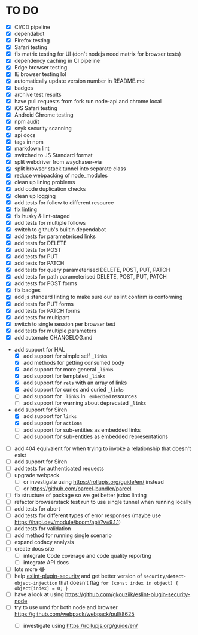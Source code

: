 
# TO DO

- [x] CI/CD pipeline
- [x] dependabot
- [x] Firefox testing
- [x] Safari testing
- [x] fix matrix testing for UI (don't nodejs need matrix for browser tests)
- [x] dependency caching in CI pipeline
- [x] Edge browser testing
- [x] IE browser testing lol
- [x] automatically update version number in README.md
- [x] badges
- [x] archive test results
- [x] have pull requests from fork run node-api and chrome local
- [x] iOS Safari testing
- [x] Android Chrome testing
- [x] npm audit
- [x] snyk security scanning
- [x] api docs
- [x] tags in npm
- [x] markdown lint
- [x] switched to JS Standard format
- [x] split webdriver from waychaser-via
- [x] split browser stack tunnel into separate class
- [x] reduce webpacking of node_modules
- [x] clean up lining problems
- [x] add code duplication checks
- [x] clean up logging
- [x] add tests for follow to different resource
- [x] fix linting
- [x] fix husky & lint-staged
- [x] add tests for multiple follows
- [x] switch to github's builtin dependabot
- [x] add tests for parameterised links
- [x] add tests for DELETE
- [x] add tests for POST
- [x] add tests for PUT
- [x] add tests for PATCH
- [x] add tests for query parameterised DELETE, POST, PUT, PATCH
- [x] add tests for path parameterised DELETE, POST, PUT, PATCH
- [x] add tests for POST forms
- [x] fix badges
- [x] add js standard linting to make sure our eslint confirm is conforming
- [x] add tests for PUT forms
- [x] add tests for PATCH forms
- [x] add tests for multipart
- [x] switch to single session per browser test
- [x] add tests for multiple parameters
- [x] add automate CHANGELOG.md 
- add support for HAL
  - [x] add support for simple self `_links`
  - [x] add methods for getting consumed body
  - [x] add support for more general `_links`
  - [x] add support for templated `_links`
  - [x] add support for `rels` with an array of links
  - [x] add support for curies and curied `_links`
  - [ ] add support for `_links` in `_embedded` resources
  - [ ] add support for warning about deprecated `_links`
- add support for Siren
  - [x] add support for `links`
  - [x] add support for `actions`
  - [ ] add support for sub-entities as embedded links
  - [ ] add support for sub-entities as embedded representations
- [ ] add 404 equivalent for when trying to invoke a relationship that doesn't exist
- [ ] add support for Siren
- [ ] add tests for authenticated requests
- [ ] upgrade webpack
  - [ ] or investigate using https://rollupjs.org/guide/en/ instead
  - [ ] or https://github.com/parcel-bundler/parcel
- [ ] fix structure of package so we get better jsdoc linting
- [ ] refactor browserstack test run to use single tunnel when running locally
- [ ] add tests for abort
- [ ] add tests for different types of error responses (maybe use https://hapi.dev/module/boom/api/?v=9.1.1)
- [ ] add tests for validation
- [ ] add method for running single scenario
- [ ] expand codacy analysis
- [ ] create docs site
  - [ ] integrate Code coverage and code quality reporting
  - [ ] integrate API docs
- [ ] lots more 😂
- [ ] help [
      eslint-plugin-security](https://github.com/nodesecurity/eslint-plugin-security) and get better version of `security/detect-object-injection` that doesn't flag `for (const index in object) { object[index] = 0; }`
- [ ] have a look at using https://github.com/gkouziik/eslint-plugin-security-node
- [ ] try to use umd for both node and browser. https://github.com/webpack/webpack/pull/8625
  - [ ] investigate using https://rollupjs.org/guide/en/

